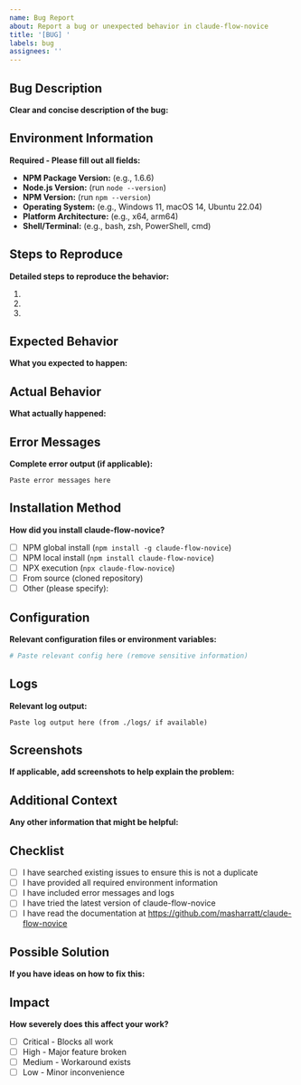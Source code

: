 ```yaml
---
name: Bug Report
about: Report a bug or unexpected behavior in claude-flow-novice
title: '[BUG] '
labels: bug
assignees: ''
---
```


## Bug Description

**Clear and concise description of the bug:**


## Environment Information

**Required - Please fill out all fields:**

- **NPM Package Version:** (e.g., 1.6.6)
- **Node.js Version:** (run `node --version`)
- **NPM Version:** (run `npm --version`)
- **Operating System:** (e.g., Windows 11, macOS 14, Ubuntu 22.04)
- **Platform Architecture:** (e.g., x64, arm64)
- **Shell/Terminal:** (e.g., bash, zsh, PowerShell, cmd)

## Steps to Reproduce

**Detailed steps to reproduce the behavior:**

1.
2.
3.

## Expected Behavior

**What you expected to happen:**


## Actual Behavior

**What actually happened:**


## Error Messages

**Complete error output (if applicable):**

```
Paste error messages here
```

## Installation Method

**How did you install claude-flow-novice?**

- [ ] NPM global install (`npm install -g claude-flow-novice`)
- [ ] NPM local install (`npm install claude-flow-novice`)
- [ ] NPX execution (`npx claude-flow-novice`)
- [ ] From source (cloned repository)
- [ ] Other (please specify):

## Configuration

**Relevant configuration files or environment variables:**

```yaml
# Paste relevant config here (remove sensitive information)
```

## Logs

**Relevant log output:**

```
Paste log output here (from ./logs/ if available)
```

## Screenshots

**If applicable, add screenshots to help explain the problem:**


## Additional Context

**Any other information that might be helpful:**


## Checklist

- [ ] I have searched existing issues to ensure this is not a duplicate
- [ ] I have provided all required environment information
- [ ] I have included error messages and logs
- [ ] I have tried the latest version of claude-flow-novice
- [ ] I have read the documentation at https://github.com/masharratt/claude-flow-novice

## Possible Solution

**If you have ideas on how to fix this:**


## Impact

**How severely does this affect your work?**

- [ ] Critical - Blocks all work
- [ ] High - Major feature broken
- [ ] Medium - Workaround exists
- [ ] Low - Minor inconvenience
